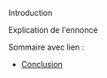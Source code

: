 Introduction

Explication de l'ennoncé

Sommaire avec lien : 

 * [Conclusion](https://github.com/kevinguyodo/Linux-deuxieme-annee/edit/main/TP1/Conclusion.md)
